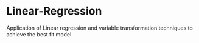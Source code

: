 # Linear-Regression
Application of Linear regression and variable transformation techniques to achieve the best fit model
